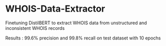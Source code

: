 # WHOIS-Data-Extractor
Finetuning DistilBERT to extract WHOIS data from unstructured and inconsistent WHOIS records

Results : 99.6% precision and 99.8% recall on test dataset with 10 epochs